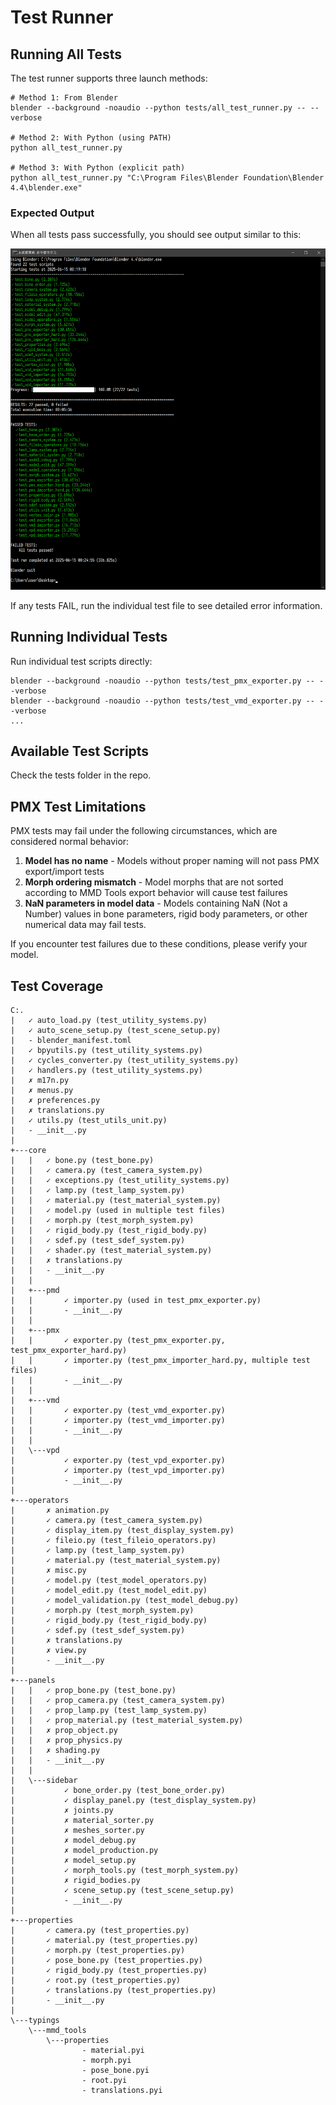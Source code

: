 # Test Runner

## Running All Tests

The test runner supports three launch methods:

```
# Method 1: From Blender
blender --background -noaudio --python tests/all_test_runner.py -- --verbose

# Method 2: With Python (using PATH)
python all_test_runner.py

# Method 3: With Python (explicit path)
python all_test_runner.py "C:\Program Files\Blender Foundation\Blender 4.4\blender.exe"
```

### Expected Output

When all tests pass successfully, you should see output similar to this:

![Test Runner Output](all_test_runner_output.png)

If any tests FAIL, run the individual test file to see detailed error information.

## Running Individual Tests

Run individual test scripts directly:
```
blender --background -noaudio --python tests/test_pmx_exporter.py -- --verbose
blender --background -noaudio --python tests/test_vmd_exporter.py -- --verbose
...
```

## Available Test Scripts

Check the tests folder in the repo.

## PMX Test Limitations

PMX tests may fail under the following circumstances, which are considered normal behavior:

1. **Model has no name** - Models without proper naming will not pass PMX export/import tests
2. **Morph ordering mismatch** - Model morphs that are not sorted according to MMD Tools export behavior will cause test failures
3. **NaN parameters in model data** - Models containing NaN (Not a Number) values in bone parameters, rigid body parameters, or other numerical data may fail tests.

If you encounter test failures due to these conditions, please verify your model.

## Test Coverage
```
C:.
|   ✓ auto_load.py (test_utility_systems.py)
|   ✓ auto_scene_setup.py (test_scene_setup.py)
|   - blender_manifest.toml
|   ✓ bpyutils.py (test_utility_systems.py)
|   ✓ cycles_converter.py (test_utility_systems.py)
|   ✓ handlers.py (test_utility_systems.py)
|   ✗ m17n.py
|   ✗ menus.py
|   ✗ preferences.py
|   ✗ translations.py
|   ✓ utils.py (test_utils_unit.py)
|   - __init__.py
|
+---core
|   |   ✓ bone.py (test_bone.py)
|   |   ✓ camera.py (test_camera_system.py)
|   |   ✓ exceptions.py (test_utility_systems.py)
|   |   ✓ lamp.py (test_lamp_system.py)
|   |   ✓ material.py (test_material_system.py)
|   |   ✓ model.py (used in multiple test files)
|   |   ✓ morph.py (test_morph_system.py)
|   |   ✓ rigid_body.py (test_rigid_body.py)
|   |   ✓ sdef.py (test_sdef_system.py)
|   |   ✓ shader.py (test_material_system.py)
|   |   ✗ translations.py
|   |   - __init__.py
|   |
|   +---pmd
|   |       ✓ importer.py (used in test_pmx_exporter.py)
|   |       - __init__.py
|   |
|   +---pmx
|   |       ✓ exporter.py (test_pmx_exporter.py, test_pmx_exporter_hard.py)
|   |       ✓ importer.py (test_pmx_importer_hard.py, multiple test files)
|   |       - __init__.py
|   |
|   +---vmd
|   |       ✓ exporter.py (test_vmd_exporter.py)
|   |       ✓ importer.py (test_vmd_importer.py)
|   |       - __init__.py
|   |
|   \---vpd
|           ✓ exporter.py (test_vpd_exporter.py)
|           ✓ importer.py (test_vpd_importer.py)
|           - __init__.py
|
+---operators
|       ✗ animation.py
|       ✓ camera.py (test_camera_system.py)
|       ✓ display_item.py (test_display_system.py)
|       ✓ fileio.py (test_fileio_operators.py)
|       ✓ lamp.py (test_lamp_system.py)
|       ✓ material.py (test_material_system.py)
|       ✗ misc.py
|       ✓ model.py (test_model_operators.py)
|       ✓ model_edit.py (test_model_edit.py)
|       ✓ model_validation.py (test_model_debug.py)
|       ✓ morph.py (test_morph_system.py)
|       ✓ rigid_body.py (test_rigid_body.py)
|       ✓ sdef.py (test_sdef_system.py)
|       ✗ translations.py
|       ✗ view.py
|       - __init__.py
|
+---panels
|   |   ✓ prop_bone.py (test_bone.py)
|   |   ✓ prop_camera.py (test_camera_system.py)
|   |   ✓ prop_lamp.py (test_lamp_system.py)
|   |   ✓ prop_material.py (test_material_system.py)
|   |   ✗ prop_object.py
|   |   ✗ prop_physics.py
|   |   ✗ shading.py
|   |   - __init__.py
|   |
|   \---sidebar
|           ✓ bone_order.py (test_bone_order.py)
|           ✓ display_panel.py (test_display_system.py)
|           ✗ joints.py
|           ✗ material_sorter.py
|           ✗ meshes_sorter.py
|           ✗ model_debug.py
|           ✗ model_production.py
|           ✗ model_setup.py
|           ✓ morph_tools.py (test_morph_system.py)
|           ✗ rigid_bodies.py
|           ✓ scene_setup.py (test_scene_setup.py)
|           - __init__.py
|
+---properties
|       ✓ camera.py (test_properties.py)
|       ✓ material.py (test_properties.py)
|       ✓ morph.py (test_properties.py)
|       ✓ pose_bone.py (test_properties.py)
|       ✓ rigid_body.py (test_properties.py)
|       ✓ root.py (test_properties.py)
|       ✓ translations.py (test_properties.py)
|       - __init__.py
|
\---typings
    \---mmd_tools
        \---properties
                - material.pyi
                - morph.pyi
                - pose_bone.pyi
                - root.pyi
                - translations.pyi
```